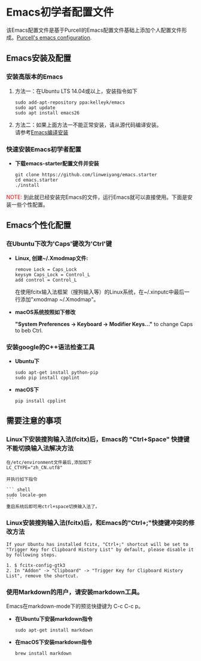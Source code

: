 # Emacs初学者配置文件

该Emacs配置文件是基于Purcell的Emacs配置文件基础上添加个人配置文件形成。[Purcell's emacs configuration](https://github.com/purcell/emacs.d).

## Emacs安装及配置

### 安装高版本的Emacs
1. 方法一：在Ubuntu LTS 14.04或以上，安装指令如下

    ``` shell
    sudo add-apt-repository ppa:kelleyk/emacs
    sudo apt update
    sudo apt install emacs26
    ```

2. 方法二：如果上面方法一不能正常安装，请从源代码编译安装。  
   请参考[Emacs编译安装](http://ubuntuhandbook.org/index.php/2014/10/emacs-24-4-released-install-in-ubuntu-14-04/)

### 快速安装Emacs初学者配置
* **下载emacs-starter配置文件并安装**

    ``` shell
    git clone https://github.com/linweiyang/emacs.starter
    cd emacs.starter
    ./install
    ```

<font color=#ff0000>NOTE:</font> 到此就已经安装完Emacs的文件，运行Emacs就可以直接使用。下面是安装一些个性配置。

## Emacs个性化配置

### 在Ubuntu下改为'Caps'键改为'Ctrl'键

- **Linux, 创建~/.Xmodmap文件:**

    ``` xmodmap
    remove Lock = Caps_Lock
    keysym Caps_Lock = Control_L
    add control = Control_L
    ```

    在使用fcitx输入法框架（搜狗输入等）的Linux系统，在~/.xinputc中最后一行添加"xmodmap ~/.Xmodmap"。

* **macOS系统按照如下修改**
    
    **"System Preferences -> Keyboard -> Modifier Keys..."** to change Caps to beb Ctrl.


### 安装google的C++语法检查工具 

* **Ubuntu下**

    ``` shell
    sudo apt-get install python-pip
    sudo pip install cpplint
    ```

* **macOS下**

    ``` shell
    pip install cpplint
    ```

## 需要注意的事项

### Linux下安装搜狗输入法(fcitx)后，Emacs的 "Ctrl+Space" 快捷键不能切换输入法解决方法

    在/etc/environment文件最后,添加如下
    LC_CTYPE="zh_CN.utf8"
    
    并执行如下指令
    
    ``` shell
    sudo locale-gen
    ```
    重启系统后即可用ctrl+space切换输入法了。

### Linux安装搜狗输入法(fcitx)后，和Emacs的"Ctrl+;"快捷键冲突的修改方法
    If your Ubuntu has installed fcitx, "Ctrl+;" shortcut will be set to "Trigger Key for Clipboard History List" by default, please disable it by following steps.

    1. $ fcitx-config-gtk3  
    2. In "Addon" -> "Clipboard" -> "Trigger Key for Clipboard History List", remove the shortcut.  

### 使用Markdown的用户，请安装markdown工具。

Emacs在markdown-mode下的预览快捷键为 C-c C-c p。

* **在Ubuntu下安装markdown指令**

    ``` shell
    sudo apt-get install markdown
    ```

* **在macOS下安装markdown指令**

    ``` shell
    brew install markdown
    ```



